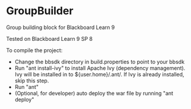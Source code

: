 GroupBuilder
=====

Group building block for Blackboard Learn 9

Tested on Blackboard Learn 9 SP 8

To compile the project:
* Change the bbsdk directory in build.properties to point to your bbsdk
* Run "ant install-ivy" to install Apache Ivy (dependency management). Ivy will be installed in to ${user.home}/.ant/. If Ivy is already installed, skip this step.
* Run "ant"
* (Optional, for developer) auto deploy the war file by running "ant deploy"

